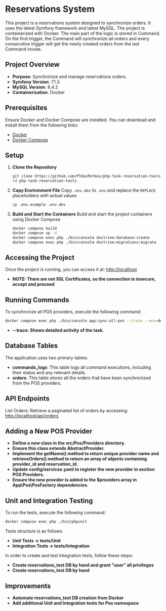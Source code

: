 # Reservations System

This project is a reservations system designed to synchronize orders. It uses the latest Symfony framework and latest MySQL. The project is containerized with Docker. The main part of the logic is stored in Command. On the first trigger, the Command will synchronize all orders and every consecutive trigger will get the newly created orders from the last Command invoke. 

## Project Overview
- **Purpose**: Synchronize and manage reservations orders.
- **Symfony Version**: 7.1.3.
- **MySQL Version**: 8.4.2
- **Containerization**: Docker

## Prerequisites
Ensure Docker and Docker Compose are installed. You can download and install them from the following links:
- [Docker](https://docs.docker.com/get-docker/)
- [Docker Compose](https://docs.docker.com/compose/install/)

## Setup
1. **Clone the Repository**
    ```bash
    git clone https://github.com/PlDevPetkov/php-task-reservation-tools.git
    cd php-task-reservation-tools
    ```

2. **Copy Environment File**
   Copy `.env.dev` to `.env` and replace the `REPLACE` placeholders with actual values
    ```bash
    cp .env.example .env.dev
    ```

3. **Build and Start the Containers**
   Build and start the project containers using Docker Compose
    ```bash
    docker compose build
    docker compose up -d
    docker compose exec php ./bin/console doctrine:database:create
    docker compose exec php ./bin/console doctrine:migrations:migrate
    ```

## Accessing the Project
Once the project is running, you can access it at: [http://localhost](http://localhost)
- **NOTE: There are not SSL Certificates, so the connection is insecure, accept and proceed**

## Running Commands
To synchronize all POS providers, execute the following command:
```bash
docker compose exec php ./bin/console app:sync-all-pos --trace --env=dev
```
- **--trace: Shows detailed activity of the task.**

## Database Tables
The application uses two primary tables:
- **commands_logs**: This table logs all command executions, including their status and any relevant details.
- **orders**: This table stores all the orders that have been synchronized from the POS providers.

## API Endpoints
List Orders: Retrieve a paginated list of orders by accessing: [http://localhost/api/orders](http://localhost/api/orders)

## Adding a New POS Provider
- **Define a new class in the src/Pos/Providers directory.**
- **Ensure this class extends AbstractProvider.**
- **Implement the getName() method to return unique provider name and retrieveOrders() method to return an array of objects containing provider_id and reservation_id.**
- **Update config/services.yaml to register the new provider in section POS Providers.**
- **Ensure the new provider is added to the $providers array in App\Pos\PosFactory dependencies.**

## Unit and Integration Testing
To run the tests, execute the following command:
```bash
docker compose exec php ./bin/phpunit
```
Tests structure is as follows:
- **Unit Tests -> tests/Unit**
- **Integration Tests -> tests/Integration**

In order to create and test Integration tests, follow these steps:
- **Create reservations_test DB by hand and grant "user" all privileges**
- **Create reservations_test DB by hand**

## Improvements
- **Automate reservations_test DB creation from Docker**
- **Add additional Unit and Integration tests for Pos namespace**
